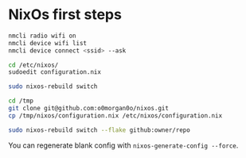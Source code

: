 # NixOs first steps

```bash
nmcli radio wifi on
nmcli device wifi list
nmcli device connect <ssid> --ask

cd /etc/nixos/
sudoedit configuration.nix

sudo nixos-rebuild switch

cd /tmp
git clone git@github.com:o0morgan0o/nixos.git
cp /tmp/nixos/configuration.nix /etc/nixos/configuration.nix

sudo nixos-rebuild switch --flake github:owner/repo
```

You can regenerate blank config with `nixos-generate-config --force`.
